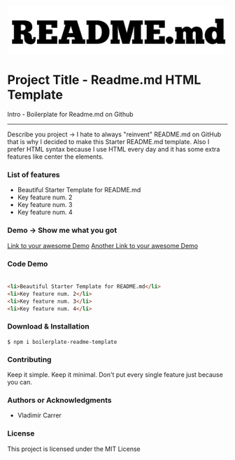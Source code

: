 ![](logo.png)

Project Title - Readme.md HTML Template
=======================================

Intro - Boilerplate for Readme.md on Github

* * *

Describe you project -> I hate to always "reinvent" README.md on GitHub that is why I decided to make this Starter README.md template. Also I prefer HTML syntax because I use HTML every day and it has some extra features like center the elements.

### List of features

*   Beautiful Starter Template for README.md
*   Key feature num. 2
*   Key feature num. 3
*   Key feature num. 4

### Demo -> Show me what you got

[Link to your awesome Demo](#) [Another Link to your awesome Demo](#)

### Code Demo

```html We will use markdown for the Syntax Highlighting

<li>Beautiful Starter Template for README.md</li>
<li>Key feature num. 2</li>
<li>Key feature num. 3</li>
<li>Key feature num. 4</li>

```

### Download & Installation

```shell 
$ npm i boilerplate-readme-template 
```

### Contributing

Keep it simple. Keep it minimal. Don't put every single feature just because you can.

### Authors or Acknowledgments

*   Vladimir Carrer

### License

This project is licensed under the MIT License
